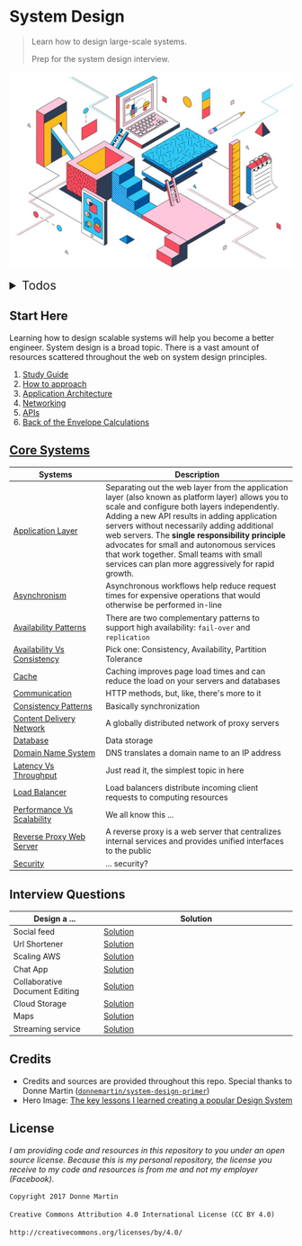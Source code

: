 # System Design
> Learn how to design large-scale systems.
>
> Prep for the system design interview.

<p align="center"><img src="./_assets/hero-image.jpg"></p>

<details>
  <summary style="font-size: 1.5em;">Todos</summary>
  
  ### Tasks for each document
  - [ ] Consolidate all relevant sources to the bottom of each page
    - [ ] Call them to "`## Citations & Footnotes`"
  - [ ] Images
    - [x] Pull in all images
    - [ ] Rename to be discoverable
    - [ ] Relink all images
  - [ ] Remake all diagrams using [draw.io](https://draw.io/)
  - [ ] Add each system design document

  ### System docs to finish
  - [systems/asynchronism.md](systems/asynchronism.md)
  - [systems/performance-vs-scalability.md](systems/performance-vs-scalability.md)
  - [systems/latency-vs-throughput.md](systems/latency-vs-throughput.md)
  - [systems/fanout-service.md](systems/fanout-service.md)
  - [systems/domain-name-system.md](systems/domain-name-system.md)
  - [systems/content-delivery-network.md](systems/content-delivery-network.md)
  - [systems/consistency-patterns.md](systems/consistency-patterns.md)
  - [systems/consistency-patterns.md](systems/consistency-patterns.md)
  - [systems/cache.md](systems/cache.md)
  - [systems/availability-vs-consistency.md](systems/availability-vs-consistency.md)
  - [systems/availability-patterns.md](systems/availability-patterns.md)
</details>

## Start Here
Learning how to design scalable systems will help you become a better engineer. System design is a broad topic. There is a vast amount of resources scattered throughout the web on system design principles.

1. [Study Guide](./basics/study-guide.md)
1. [How to approach](./basics/how-to-approach.md)
1. [Application Architecture](./basics/application-architecture.md)
1. [Networking](./basics/networking.md)
1. [APIs](./basics/apis.md)
1. [Back of the Envelope Calculations](./basics/back-of-the-envelope.md)

## [Core Systems](README.md)
<table>
  <thead>
    <tr>
      <th width="250px">Systems</th>
      <th width="800px">Description</th>
    </tr>
  </thead>
  <tbody>
    <tr>
      <td><a href="./systems/application-layer.md">Application Layer</a></td>
      <td>Separating out the web layer from the application layer (also known as platform layer) allows you to scale and configure both layers independently. Adding a new API results in adding application servers without necessarily adding additional web servers. The <strong>single responsibility principle</strong> advocates for small and autonomous services that work together. Small teams with small services can plan more aggressively for rapid growth.</td>
    </tr>
    <tr>
      <td><a href="./systems/asynchronism.md">Asynchronism</a></td>
      <td>Asynchronous workflows help reduce request times for expensive operations that would otherwise be performed in-line</td>
    </tr>
    <tr>
      <td><a href="./systems/availability-patterns.md">Availability Patterns</a></td>
      <td>There are two complementary patterns to support high availability: <code>fail-over</code> and <code>replication</code></td>
    </tr>
    <tr>
      <td><a href="./systems/availability-vs-consistency.md">Availability Vs Consistency</a></td>
      <td>Pick one: Consistency, Availability, Partition Tolerance</td>
    </tr>
    <tr>
      <td><a href="./systems/cache.md">Cache</a></td>
      <td>Caching improves page load times and can reduce the load on your servers and databases</td>
    </tr>
    <tr>
      <td><a href="./systems/communication.md">Communication</a></td>
      <td>HTTP methods, but, like, there&#39;s more to it</td>
    </tr>
    <tr>
      <td><a href="./systems/consistency-patterns.md">Consistency Patterns</a></td>
      <td>Basically synchronization</td>
    </tr>
    <tr>
      <td><a href="./systems/content-delivery-network.md">Content Delivery Network</a></td>
      <td>A globally distributed network of proxy servers</td>
    </tr>
    <tr>
      <td><a href="./systems/database.md">Database</a></td>
      <td>Data storage</td>
    </tr>
    <tr>
      <td><a href="./systems/domain-name-system.md">Domain Name System</a></td>
      <td>DNS translates a domain name to an IP address</td>
    </tr>
    <tr>
      <td><a href="./systems/latency-vs-throughput.md">Latency Vs Throughput</a></td>
      <td>Just read it, the simplest topic in here</td>
    </tr>
    <tr>
      <td><a href="./systems/load-balancer.md">Load Balancer</a></td>
      <td>Load balancers distribute incoming client requests to computing resources</td>
    </tr>
    <tr>
      <td><a href="./systems/performance-vs-scalability.md">Performance Vs Scalability</a></td>
      <td>We all know this ...</td>
    </tr>
    <tr>
      <td><a href="./systems/reverse-proxy-web-server.md">Reverse Proxy Web Server</a></td>
      <td>A reverse proxy is a web server that centralizes internal services and provides unified interfaces to the public</td>
    </tr>
    <tr>
      <td><a href="./systems/security.md">Security</a></td>
      <td>... security?</td>
    </tr>
  </tbody>
</table>

## Interview Questions
<table>
  <thead>
    <tr>
      <th width="250px">Design a ...</th>
      <th width="800px">Solution</th>
    </tr>
  </thead>
  <tbody>
    <tr>
      <td>Social feed</td>
      <td><a href="./archtectures/social-feed.md">Solution</a></td>
    </tr>
    <tr>
      <td>Url Shortener</td>
      <td><a href="./archtectures/url-shortener.md">Solution</a></td>
    </tr>
    <tr>
      <td>Scaling AWS</td>
      <td><a href="./archtectures/scaling-aws.md">Solution</a></td>
    </tr>
    <tr>
      <td>Chat App</td>
      <td><a href="./archtectures/chat-app.md">Solution</a></td>
    </tr>
    <tr>
      <td>Collaborative Document Editing</td>
      <td><a href="./archtectures/collaborative-document-editing.md">Solution</a></td>
    </tr>
    <tr>
      <td>Cloud Storage</td>
      <td><a href="./archtectures/cloud-storage.md">Solution</a></td>
    </tr>
    <tr>
      <td>Maps</td>
      <td><a href="./archtectures/maps.md">Solution</a></td>
    </tr>
    <tr>
      <td>Streaming service</td>
      <td><a href="./archtectures/streaming-service.md">Solution</a></td>
    </tr>
  </tbody>
</table>

## Credits
- Credits and sources are provided throughout this repo. Special thanks to Donne Martin ([`donnemartin/system-design-primer`](https://github.com/donnemartin/system-design-primer))
- Hero Image: [The key lessons I learned creating a popular Design System](https://medium.com/@MattBond21/the-key-lessons-i-learned-creating-a-popular-design-system-d078c817b4dd)

## License
*I am providing code and resources in this repository to you under an open source license. Because this is my personal repository, the license you receive to my code and resources is from me and not my employer (Facebook).*

```
Copyright 2017 Donne Martin

Creative Commons Attribution 4.0 International License (CC BY 4.0)

http://creativecommons.org/licenses/by/4.0/
```
